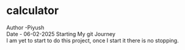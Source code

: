 # calculator

Author -Piyush
<br>
Date - 06-02-2025
Starting My git Journey
<br> 
I am yet to start to do this project, once I start it there is no stopping.
